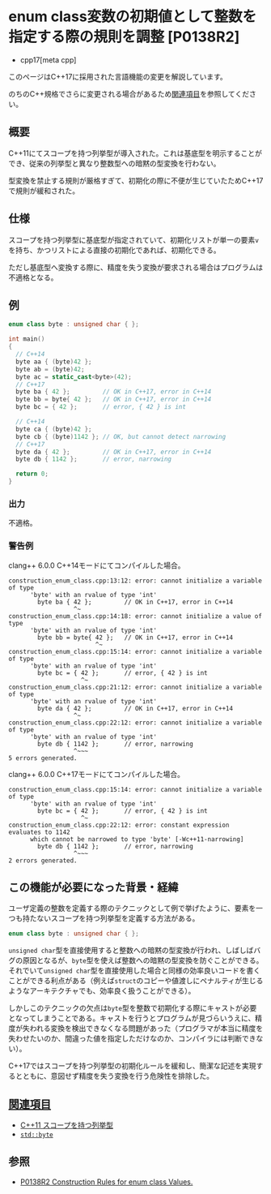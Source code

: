 # enum class変数の初期値として整数を指定する際の規則を調整 [P0138R2]
* cpp17[meta cpp]

<!-- start lang caution -->

このページはC++17に採用された言語機能の変更を解説しています。

のちのC++規格でさらに変更される場合があるため[関連項目](#relative_page)を参照してください。

<!-- last lang caution -->

## 概要
C++11にてスコープを持つ列挙型が導入された。これは基底型を明示することができ、従来の列挙型と異なり整数型への暗黙の型変換を行わない。

型変換を禁止する規則が厳格すぎて、初期化の際に不便が生じていたためC++17で規則が緩和された。

## 仕様
スコープを持つ列挙型に基底型が指定されていて、初期化リストが単一の要素`v`を持ち、かつリストによる直接の初期化であれば、初期化できる。

ただし基底型へ変換する際に、精度を失う変換が要求される場合はプログラムは不適格となる。


## 例
```cpp example
enum class byte : unsigned char { };

int main()
{
  // C++14
  byte aa { (byte)42 };
  byte ab = (byte)42;
  byte ac = static_cast<byte>(42);
  // C++17
  byte ba { 42 };         // OK in C++17, error in C++14
  byte bb = byte{ 42 };   // OK in C++17, error in C++14
  byte bc = { 42 };       // error, { 42 } is int

  // C++14
  byte ca { (byte)42 };
  byte cb { (byte)1142 }; // OK, but cannot detect narrowing
  // C++17
  byte da { 42 };         // OK in C++17, error in C++14
  byte db { 1142 };       // error, narrowing

  return 0;
}
```

### 出力
不適格。

### 警告例
clang++ 6.0.0 C++14モードにてコンパイルした場合。

```
construction_enum_class.cpp:13:12: error: cannot initialize a variable of type
      'byte' with an rvalue of type 'int'
        byte ba { 42 };         // OK in C++17, error in C++14
                  ^~
construction_enum_class.cpp:14:18: error: cannot initialize a value of type
      'byte' with an rvalue of type 'int'
        byte bb = byte{ 42 };   // OK in C++17, error in C++14
                        ^~
construction_enum_class.cpp:15:14: error: cannot initialize a variable of type
      'byte' with an rvalue of type 'int'
        byte bc = { 42 };       // error, { 42 } is int
                    ^~
construction_enum_class.cpp:21:12: error: cannot initialize a variable of type
      'byte' with an rvalue of type 'int'
        byte da { 42 };         // OK in C++17, error in C++14
                  ^~
construction_enum_class.cpp:22:12: error: cannot initialize a variable of type
      'byte' with an rvalue of type 'int'
        byte db { 1142 };       // error, narrowing
                  ^~~~
5 errors generated.
```

clang++ 6.0.0 C++17モードにてコンパイルした場合。

```
construction_enum_class.cpp:15:14: error: cannot initialize a variable of type
      'byte' with an rvalue of type 'int'
        byte bc = { 42 };       // error, { 42 } is int
                    ^~
construction_enum_class.cpp:22:12: error: constant expression evaluates to 1142
      which cannot be narrowed to type 'byte' [-Wc++11-narrowing]
        byte db { 1142 };       // error, narrowing
                  ^~~~
2 errors generated.
```

## この機能が必要になった背景・経緯
ユーザ定義の整数を定義する際のテクニックとして例で挙げたように、要素を一つも持たないスコープを持つ列挙型を定義する方法がある。

```cpp
enum class byte : unsigned char { };
```

`unsigned char`型を直接使用すると整数への暗黙の型変換が行われ、しばしばバグの原因となるが、`byte`型を使えば整数への暗黙の型変換を防ぐことができる。それでいて`unsigned char`型を直接使用した場合と同様の効率良いコードを書くことができる利点がある（例えば`struct`のコピーや値渡しにペナルティが生じるようなアーキテクチャでも、効率良く扱うことができる）。

しかしこのテクニックの欠点は`byte`型を整数で初期化する際にキャストが必要となってしまうことである。キャストを行うとプログラムが見づらいうえに、精度が失われる変換を検出できなくなる問題があった（プログラマが本当に精度を失わせたいのか、間違った値を指定しただけなのか、コンパイラには判断できない）。

C++17ではスコープを持つ列挙型の初期化ルールを緩和し、簡潔な記述を実現するとともに、意図せず精度を失う変換を行う危険性を排除した。


## <a id="relative-page" href="#relative-page">関連項目</a>
- [C++11 スコープを持つ列挙型](/lang/cpp11/scoped_enum.md)
- [`std::byte`](/reference/cstddef/byte.md)

## 参照
- [P0138R2 Construction Rules for enum class Values.](http://www.open-std.org/jtc1/sc22/wg21/docs/papers/2016/p0138r2.pdf)